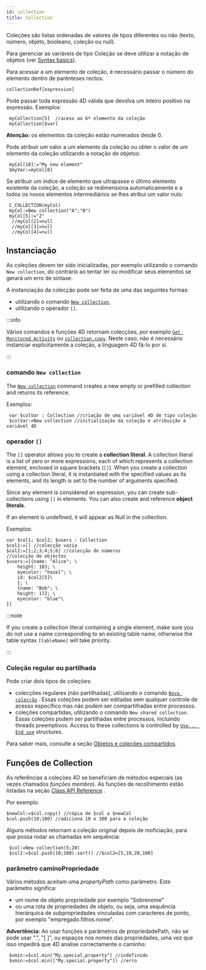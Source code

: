 ```yaml
---
id: collection
title: Collection
---
```


Coleções são listas ordenadas de valores de tipos diferentes ou não (texto, número, objeto, booleano, coleção ou null).

Para gerenciar as variáveis de tipo Coleção se deve utilizar a notação de objetos (ver  [Syntax basics](Concepts/dt_object.md#syntax-basics)).

Para acessar a um elemento de coleção, é necessário passar o número do elemento dentro de parênteses rectos:

```4d
collectionRef[expression]
```

Pode passar toda expressão 4D válida que devolva um inteiro positivo na expressão. Exemplos:

```4d
 myCollection[5]  //aceso ao 6º elemento da coleção
 myCollection[$var]
```

**Atenção:** os elementos da coleção estão numerados desde 0.

Pode atribuir um valor a um elemento da coleção ou obter o valor de um elemento da coleção utilizando a notação de objetos:

```4d
 myCol[10]:="My new element"
 $myVar:=myCol[0]
```

Se atribuir um índice de elemento que ultrapasse o último elemento existente da coleção, a coleção se redimensiona automaticamente e a todos os novos elementos intermediários se lhes atribui um valor nulo:

```4d
 C_COLLECTION(myCol)
 myCol:=New collection("A";"B")
 myCol[5]:="Z"
  //myCol[2]=null
  //myCol[3]=null
  //myCol[4]=null
```

## Instanciação

As coleções devem ter sido inicializadas, por exemplo utilizando o comando `New collection`, do contrário ao tentar ler ou modificar seus elementos se gerará um erro de sintaxe.

A instanciação da colecção pode ser feita de uma das seguintes formas:

- utilizando o comando [`New collection`](../API/CollectionClass.md#new-collection),
- utilizando o operador `[]`.

:::info

Vários comandos e funções 4D retornam colecções, por exemplo [`Get Monitored Activity`](https://doc.4d.com/4dv19R/help/command/en/page1713.html) ou [`collection.copy`](../API/CollectionClass.md#copy). Neste caso, não é necessário instanciar explicitamente a coleção, a linguagem 4D fá-lo por si.

:::

### comando `New collection`

The [`New collection`](../API/CollectionClass.md#new-collection) command creates a new empty or prefilled collection and returns its reference.

Exemplos:

```4d
 var $colVar : Collection //criação de uma variável 4D de tipo coleção
 $colVar:=New collection //initialização da coleção e atribuição à variável 4D
```

### operador `[]`

The `[]` operator allows you to create a **collection literal**. A collection literal is a list of zero or more expressions, each of which represents a collection element, enclosed in square brackets (`[]`). When you create a collection using a collection literal, it is instantiated with the specified values as its elements, and its length is set to the number of arguments specified.

Since any element is considered an expression, you can create sub-collections using `[]` in elements.  You can also create and reference **object literals**.

If an element is undefined, it will appear as Null in the collection.

Exemplos:

```4d
var $col1; $col2; $users : Collection
$col1:=[] //colecção vazia
$col2:=[1;2;3;4;5;6] //colecção de números
//colecção de objectos
$users:=[{name: "Alice"; \
    height: 183; \
    eyecolor: "hazel"; \
    id: $col2[5]\
    }; \
    {name: "Bob"; \
    height: 172; \
    eyecolor: "blue"\
}]
```

:::note

If you create a collection literal containing a single element, make sure you do not use a name corresponding to an existing table name, otherwise the table syntax `[tableName]` will take priority.

:::



### Coleção regular ou partilhada

Pode criar dois tipos de coleções:

- colecções regulares (não partilhadas), utilizando o comando [`Nova colecção`](API/CollectionClass.md#new-collection) . Essas coleções podem ser editadas sem qualquer controle de acesso específico mas não podem ser compartilhadas entre processos.
- coleções compartidas, utilizando o comando `New shared collection`. Essas coleções podem ser partilhadas entre processos, incluindo threads preemptivos. Access to these collections is controlled by [`Use... End use`](Concepts/shared.md#useend-use) structures.

Para saber mais, consulte a seção [Objetos e coleções compartidos](Concepts/shared.md).

## Funções de Collection

As referências a coleções 4D se beneficiam de métodos especiais (as vezes chamados *funções membro*). As funções de recolhimento estão listadas na seção [Class API Reference](API/CollectionClass.md) .

Por exemplo:

```4d
$newCol:=$col.copy() //cópia de $col a $newCol
$col.push(10;100) //adiciona 10 e 100 para a coleção
```

Alguns métodos retornam a coleção original depois de moficiação, para que possa rodar as chamadas em sequência:

```4d
 $col:=New collection(5;20)
 $col2:=$col.push(10;100).sort() //$col2=[5,10,20,100]
```


### parâmetro caminoPropriedade


Vários métodos aceitam uma _propertyPath_ como parâmetro. Este parâmetro significa:

- um nome de objeto propriedade por exemplo "Sobrenome"
- ou uma rota de propriedades de objeto, ou seja, uma sequência hierárquica de subpropriedades vinculadas com caracteres de ponto, por exemplo "empregado.filhos.nome".

**Advertência:** Ao usar funções e parâmetros de propriedadePath, não se pode usar ".", "[ ]", ou espaços nos nomes das propriedades, uma vez que isso impedirá que 4D analise correctamente o caminho:

```4d
 $vmin:=$col.min("My.special.property") //indefinido
 $vmin:=$col.min(["My.special.property"]) //erro
```
